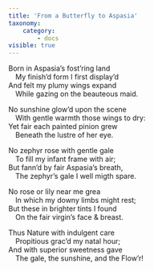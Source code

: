 ```yaml
---
title: 'From a Butterfly to Aspasia'
taxonomy:
    category:
        - docs
visible: true
---
```


Born in Aspasia’s fost’ring land  
&emsp;My finish’d form I first display’d  
And felt my plumy wings expand  
&emsp;While gazing on the beauteous maid.  
  
No sunshine glow’d upon the scene  
&emsp;With gentle warmth those wings to dry:  
Yet fair each painted pinion grew  
&emsp;Beneath the lustre of her eye.  
  
No zephyr rose with gentle gale  
&emsp;To fill my infant frame with air;  
But fann’d by fair Aspasia’s breath,  
&emsp;The zephyr’s gale I well migth spare.  
  
No rose or lily near me grea  
&emsp;In which my downy limbs might rest;  
But these in brighter tints I found  
&emsp;On the fair virgin’s face & breast.  
  
Thus Nature with indulgent care  
&emsp;Propitious grac’d my natal hour;  
And with superior sweetness gave  
&emsp;The gale, the sunshine, and the Flow’r!